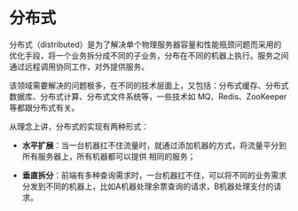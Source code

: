 # 分布式

分布式（distributed）是为了解决单个物理服务器容量和性能瓶颈问题而采用的优化手段，将一个业务拆分成不同的子业务，分布在不同的机器上执行。服务之间通过远程调用协同工作，对外提供服务。

该领域需要解决的问题极多，在不同的技术层面上，又包括：分布式缓存、分布式数据库、分布式计算、分布式文件系统等，一些技术如 MQ、Redis、ZooKeeper 等都跟分布式有关。

从理念上讲，分布式的实现有两种形式：

* **水平扩展**：当一台机器扛不住流量时，就通过添加机器的方式，将流量平分到所有服务器上，所有机器都可以提供 相同的服务；

* **垂直拆分**：前端有多种查询需求时，一台机器扛不住，可以将不同的业务需求分发到不同的机器上，比如A机器处理余票查询的请求，B机器处理支付的请求。
